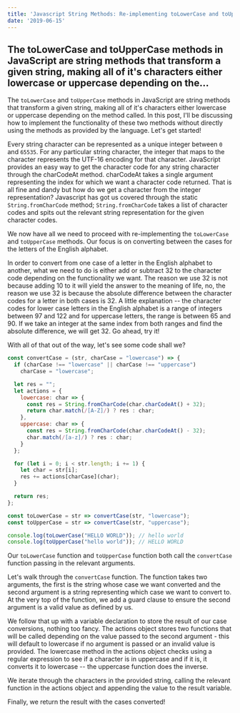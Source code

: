 ```yaml
---
title: 'Javascript String Methods: Re-implementing toLowerCase and toUpperCase'
date: '2019-06-15'
---
```


The toLowerCase and toUpperCase methods in JavaScript are string methods that
transform a given string, making all of it's characters either lowercase or
uppercase depending on the...
---

The `toLowerCase` and `toUpperCase` methods in JavaScript are string methods that
transform a given string, making all of it's characters either lowercase or
uppercase depending on the method called. In this post, I'll be discussing how
to implement the functionality of these two methods without directly using the
methods as provided by the language. Let's get started!

Every string character can be represented as a unique integer between `0` and `65535`.
For any particular string character, the integer that maps to the character
represents the UTF-16 encoding for that character. JavaScript provides an easy
way to get the character code for any string character through the charCodeAt
method. charCodeAt takes a single argument representing the index for which we
want a character code returned. That is all fine and dandy but how do we get a
character from the integer representation? Javascript has got us covered through
the static `String.fromCharCode` method; `String.fromCharCode` takes a list of
character codes and spits out the relevant string representation for the given
character codes.

We now have all we need to proceed with re-implementing the `toLowerCase` and
`toUpperCase` methods. Our focus is on converting between the cases for the
letters of the English alphabet.

In order to convert from one case of a letter in the English alphabet to another,
what we need to do is either add or subtract 32 to the character code depending
on the functionality we want. The reason we use 32 is not because adding 10 to
it will yield the answer to the meaning of life, no, the reason we use 32 is
because the absolute difference between the character codes for a letter in both
cases is 32. A little explanation -- the character codes for lower case letters
in the English alphabet is a range of integers between 97 and 122 and for
uppercase letters, the range is between 65 and 90. If we take an integer at the
same index from both ranges and find the absolute difference, we will get 32.
Go ahead, try it!

With all of that out of the way, let's see some code shall we?

```js
const convertCase = (str, charCase = "lowercase") => {
  if (charCase !== "lowercase" || charCase !== "uppercase")
    charCase = "lowercase";

  let res = "";
  let actions = {
    lowercase: char => {
      const res = String.fromCharCode(char.charCodeAt() + 32);
      return char.match(/[A-Z]/) ? res : char;
    },
    uppercase: char => {
      const res = String.fromCharCode(char.charCodeAt() - 32);
      char.match(/[a-z]/) ? res : char;
    }
  };

  for (let i = 0; i < str.length; i += 1) {
    let char = str[i];
    res += actions[charCase](char);
  }

  return res;
};

const toLowerCase = str => convertCase(str, "lowercase");
const toUpperCase = str => convertCase(str, "uppercase");

console.log(toLowerCase("HELLO WORLD")); // hello world
console.log(toUpperCase("hello world")); // HELLO WORLD
```

Our `toLowerCase` function and `toUpperCase` function both call the `convertCase`
function passing in the relevant arguments.

Let's walk through the `convertCase` function. The function takes two arguments,
the first is the string whose case we want converted and the second argument
is a string representing which case we want to convert to. At the very top of
the function, we add a guard clause to ensure the second argument is a valid
value as defined by us.

We follow that up with a variable declaration to store the result of our case
conversions, nothing too fancy. The actions object stores two functions that
will be called depending on the value passed to the second argument - this will
default to lowercase if no argument is passed or an invalid value is provided.
The lowercase method in the actions object checks using a regular expression
to see if a character is in uppercase and if it is, it converts it to
lowercase -- the uppercase function does the inverse.

We iterate through the characters in the provided string, calling the relevant
function in the actions object and appending the value to the result variable.

Finally, we return the result with the cases converted!
